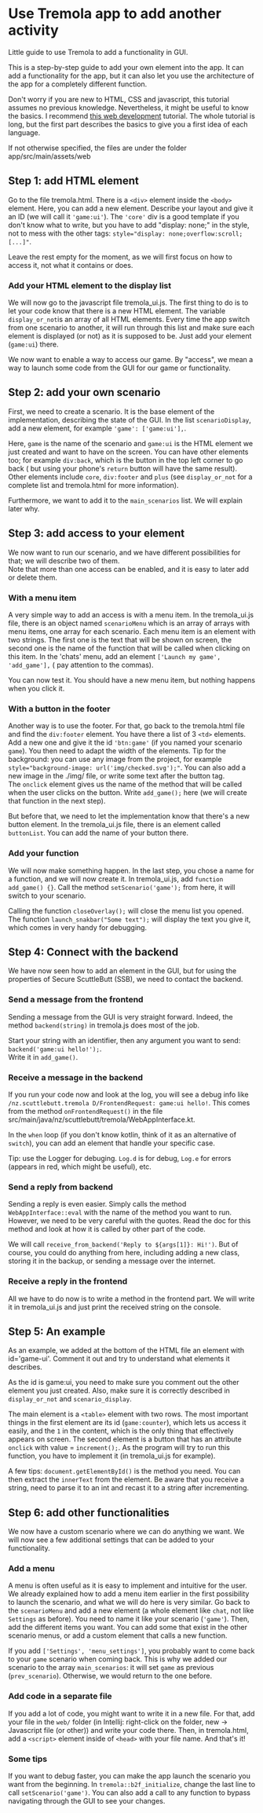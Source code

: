 # Use Tremola app to add another activity

Little guide to use Tremola to add a functionality in GUI.

This is a step-by-step guide to add your own element into the app. It can add a functionality for the app, but it can
also let you use the architecture of the app for a completely different function.

Don't worry if you are new to HTML, CSS and javascript, this tutorial assumes no previous knowledge. Nevertheless, it
might be useful to know the basics. I recommend
<a href="https://developer.mozilla.org/en-US/docs/Learn/Getting_started_with_the_web">this web development</a> tutorial.
The whole tutorial is long, but the first part describes the basics to give you a first idea of each language.

If not otherwise specified, the files are under the folder app/src/main/assets/web

## Step 1: add HTML element

Go to the file tremola.html. There is a `<div>` element inside the `<body>` element. Here, you can add a new element.
Describe your layout and give it an ID (we will call it `'game:ui'`). The `'core'` div is a good template if you don't
know what to write, but you have to add "display: none;"
in the style, not to mess with the other tags:
`style="display: none;overflow:scroll;[...]"`.

Leave the rest empty for the moment, as we will first focus on how to access it, not what it contains or does.

### Add your HTML element to the display list

We will now go to the javascript file tremola_ui.js. The first thing to do is to let your code know that there is a new
HTML element. The variable `display_or_not`is an array of all HTML elements. Every time the app switch from one scenario
to another, it will run through this list and make sure each element is displayed (or not) as it is supposed to be. Just
add your element (`game:ui`) there.

We now want to enable a way to access our game. By "access", we mean a way to launch some code from the GUI for our game
or functionality.

## Step 2: add your own scenario

First, we need to create a scenario. It is the base element of the implementation, describing the state of the GUI. In
the list `scenarioDisplay`, add a new element, for example
`'game': ['game:ui'],`.

Here, `game` is the name of the scenario and `game:ui` is the HTML element we just created and want to have on the
screen. You can have other elements too; for example `div:back`, which is the button in the top left corner to go back (
but using your phone's `return` button will have the same result). Other elements include `core`, `div:footer`
and `plus` (see `display_or_not` for a complete list and tremola.html for more information).

Furthermore, we want to add it to the `main_scenarios` list. We will explain later why.

## Step 3: add access to your element

We now want to run our scenario, and we have different possibilities for that; we will describe two of them.
<br>
Note that more than one access can be enabled, and it is easy to later add or delete them.

### With a menu item

A very simple way to add an access is with a menu item. In the tremola_ui.js file, there is an object named
`scenarioMenu` which is an array of arrays with menu items, one array for each scenario. Each menu item is an element
with two strings. The first one is the text that will be shown on screen, the second one is the name of the function
that will be called when clicking on this item. In the 'chats' menu, add an element `['Launch my game', 'add_game'],` (
pay attention to the commas).

You can now test it. You should have a new menu item, but nothing happens when you click it.

### With a button in the footer

Another way is to use the footer. For that, go back to the tremola.html file and find the `div:footer` element. You have
there a list of 3 `<td>` elements. Add a new one and give it the id `'btn:game'` (if you named your scenario `game`).
You then need to adapt the width of the elements. Tip for the background: you can use any image from the project, for
example `style="background-image: url('img/checked.svg');"`. You can also add a new image in the ./img/ file, or write
some text after the button tag.<br>
The `onclick` element gives us the name of the method that will be called when the user clicks on the button.
Write `add_game();` here (we will create that function in the next step).

But before that, we need to let the implementation know that there's a new button element. In the tremola_ui.js file,
there is an element called `buttonList`. You can add the name of your button there.

### Add your function

We will now make something happen. In the last step, you chose a name for a function, and we will now create it. In
tremola_ui.js, add `function add_game() {}`. Call the method `setScenario('game');` from here, it will switch to your
scenario.

Calling the function `closeOverlay();` will close the menu list you opened. The function `launch_snakbar("Some text");`
will display the text you give it, which comes in very handy for debugging.

## Step 4: Connect with the backend

We have now seen how to add an element in the GUI, but for using the properties of Secure ScuttleButt (SSB), we need to
contact the backend.

### Send a message from the frontend

Sending a message from the GUI is very straight forward. Indeed, the method `backend(string)` in tremola.js does most of
the job.

Start your string with an identifier, then any argument you want to send:<br>
`backend('game:ui hello!');`. <br>
Write it in `add_game()`.

### Receive a message in the backend

If you run your code now and look at the log, you will see a debug info like
`/nz.scuttlebutt.tremola D/FrontendRequest: game:ui hello!`. This comes from the method `onFrontendRequest()` in the
file src/main/java/nz/scuttlebutt/tremola/WebAppInterface.kt.

In the `when` loop (if you don't know kotlin, think of it as an alternative of `switch`), you can add an element that
handle your specific case.

Tip: use the Logger for debuging. `Log.d` is for debug, `Log.e` for errors (appears in red, which might be useful), etc.

### Send a reply from backend

Sending a reply is even easier. Simply calls the method `WebAppInterface::eval` with the name of the method you want to
run. However, we need to be very careful with the quotes. Read the doc for this method and look at how it is called by
other part of the code.

We will call `receive_from_backend('Reply to ${args[1]}: Hi!')`. But of course, you could do anything from here,
including adding a new class, storing it in the backup, or sending a message over the internet.

### Receive a reply in the frontend

All we have to do now is to write a method in the frontend part. We will write it in tremola_ui.js and just print the
received string on the console.

## Step 5: An example

As an example, we added at the bottom of the HTML file an element with id='game-ui'. Comment it out and try to
understand what elements it describes.

As the id is game:ui, you need to make sure you comment out the other element you just created. Also, make sure it is
correctly described in `display_or_not` and `scenario_display`.

The main element is a `<table>` element with two rows. The most important things in the first element are its
id (`game:counter`), which lets us access it easily, and the `1` in the content, which is the only thing that
effectively appears on screen. The second element is a button that has an attribute `onclick` with value
= `increment();`. As the program will try to run this function, you have to implement it (in tremola_ui.js for example).

A few tips: `document.getElementById()` is the method you need. You can then extract the `innerText` from the element.
Be aware that you receive a string, need to parse it to an int and recast it to a string after incrementing.

## Step 6: add other functionalities

We now have a custom scenario where we can do anything we want. We will now see a few additional settings that can be
added to your functionality.

### Add a menu

A menu is often useful as it is easy to implement and intuitive for the user. We already explained how to add a menu
item earlier in the first possibility to launch the scenario, and what we will do here is very similar. Go back to
the `scenarioMenu` and add a new element (a whole element like `chat`, not like `Settings` as before). You need to name
it like your scenario (`'game'`). Then, add the different items you want. You can add some that exist in the other
scenario menus, or add a custom element that calls a new function.

If you add `['Settings', 'menu_settings']`, you probably want to come back to your `game` scenario when coming back.
This is why we added our scenario to the array `main_scenarios`: it will set `game` as previous (`prev_scenario`).
Otherwise, we would return to the one before.

### Add code in a separate file

If you add a lot of code, you might want to write it in a new file. For that, add your file in the `web/` folder
(in Intellij: right-click on the folder, new -> Javascript file (or other)) and write your code there. Then, in
tremola.html, add a `<script>` element inside of `<head>` with your file name. And that's it!

### Some tips

If you want to debug faster, you can make the app launch the scenario you want from the beginning.
In `tremola::b2f_initialize`, change the last line to call `setScenario('game')`. You can also add a call to any
function to bypass navigating through the GUI to see your changes.
